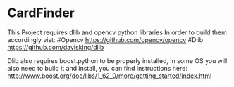 # CardFinder
This Project requires dlib and opencv python libraries
In order to build them accordingly vist:
#Opencv
https://github.com/opencv/opencv
#Dlib
https://github.com/davisking/dlib

Dlib also requires boost.python to be properly installed, in some OS you will also need to build it and install, you can find instructions here:
http://www.boost.org/doc/libs/1_62_0/more/getting_started/index.html
